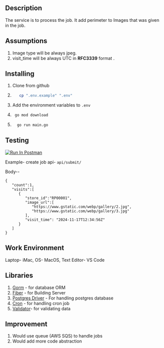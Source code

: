 ## Description

The service is to process the job. It add perimeter to Images that was given in the job.

## Assumptions

1. Image type will be always jpeg.
2. visit_time will be always UTC in **RFC3339** format .

## Installing

1. Clone from github
2. ```bash
      cp ".env.example" ".env"
   ```
3. Add the environment variables to `.env`
4. ```bash
    go mod download
   ```
5. ```bash
     go run main.go
   ```

## Testing

[![Run In Postman](https://run.pstmn.io/button.svg)](https://app.getpostman.com/run-collection/14294787-23da7464-3320-497f-bc1a-b75c82affc99?action=collection%2Ffork&source=rip_markdown&collection-url=entityId%3D14294787-23da7464-3320-497f-bc1a-b75c82affc99%26entityType%3Dcollection%26workspaceId%3Df54489f0-e8d7-44dc-a9d1-5c91cdb059c3#?env%5Blocal%5D=W3sia2V5IjoidXJsIiwidmFsdWUiOiJodHRwOi8vbG9jYWxob3N0OjMwMDAiLCJlbmFibGVkIjp0cnVlLCJ0eXBlIjoiZGVmYXVsdCJ9LHsia2V5IjoibG9jYWwiLCJ2YWx1ZSI6Imh0dHA6Ly9sb2NhbGhvc3Q6MzAwMCIsInR5cGUiOiJkZWZhdWx0In1d)

Example- create job api-
`api/submit/`

Body--

```
{
   "count":1,
   "visits":[
      {
         "store_id":"RP00001",
         "image_url":[
            "https://www.gstatic.com/webp/gallery/2.jpg",
            "https://www.gstatic.com/webp/gallery/3.jpg"
         ],
         "visit_time": "2024-11-17T12:34:56Z"
      }
   ]
}
```

## Work Environment

Laptop- iMac, OS- MacOS, Text Editor- VS Code

## Libraries

1. [Gorm](https://gorm.io/) - for database ORM
2. [Fiber](https://gofiber.io/) - for Building Server
3. [Postgres Driver](https://pkg.go.dev/gorm.io/driver/postgres@v1.5.9) - For handling postgres database
4. [Cron](https://pkg.go.dev/github.com/robfig/cron/v3@v3.0.1) - for handling cron job
5. [Validator](https://pkg.go.dev/github.com/go-playground/validator)- for validating data

## Improvement

1. Would use queue (AWS SQS) to handle jobs
2. Would add more code abstraction

